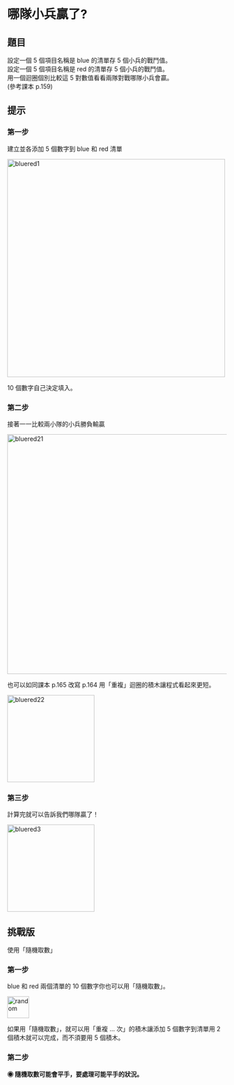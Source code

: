 # 哪隊小兵贏了?

## 題目

設定一個 5 個項目名稱是 blue 的清單存 5 個小兵的戰鬥值。  
設定一個 5 個項目名稱是 red 的清單存 5 個小兵的戰鬥值。  
用一個迴圈個別比較這 5 對數值看看兩隊對戰哪隊小兵會贏。  
(參考課本 p.159)

## 提示

### 第一步

建立並各添加 5 個數字到 blue 和 red 清單

<img src="http://nandemoi.github.io/zl111/media/bluered1.png" alt="bluered1" height="500"/>

10 個數字自己決定填入。

### 第二步

接著一一比較兩小隊的小兵勝負輸贏

<img src="http://nandemoi.github.io/zl111/media/bluered21.png" alt="bluered21" height="550"/>

也可以如同課本 p.165 改寫 p.164 用「重複」迴圈的積木讓程式看起來更短。

<img src="http://nandemoi.github.io/zl111/media/bluered22.png" alt="bluered22" height="200"/>

### 第三步

計算完就可以告訴我們哪隊贏了！

<img src="http://nandemoi.github.io/zl111/media/bluered3.png" alt="bluered3" height="200"/>

## 挑戰版

使用「隨機取數」

### 第一步

blue 和 red 兩個清單的 10 個數字你也可以用「隨機取數」。  

<img src="http://nandemoi.github.io/zl111/media/random.png" alt="random" height="50"/>

如果用「隨機取數」，就可以用「重複 ... 次」的積木讓添加 5 個數字到清單用 2 個積木就可以完成，而不須要用 5 個積木。

### 第二步

**◉ 隨機取數可能會平手，要處理可能平手的狀況。**

